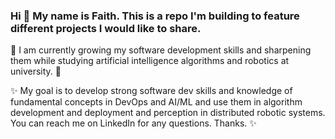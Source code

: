 ### Hi 👋 My name is Faith. This is a repo I'm building to feature different projects I would like to share.

🌱 I am currently growing my software development skills and sharpening them while studying artificial intelligence algorithms and robotics at university. 🌱

✨ My goal is to develop strong software dev skills and knowledge of fundamental concepts in DevOps and AI/ML and use them in algorithm development and deployment and perception in distributed robotic systems. You can reach me on LinkedIn for any questions. Thanks. ✨

<!--
**faithdennis/faithdennis** is a ✨ _special_ ✨ repository because its `README.md` (this file) appears on your GitHub profile.

Here are some ideas to get you started:

- 🔭 I’m currently working on ...
- 🌱 I’m currently learning ...
- 👯 I’m looking to collaborate on ...
- 🤔 I’m looking for help with ...
- 💬 Ask me about ...
- 📫 How to reach me: ...
- 😄 Pronouns: ...
- ⚡ Fun fact: ...
-->
